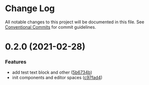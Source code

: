 # Change Log

All notable changes to this project will be documented in this file.
See [Conventional Commits](https://conventionalcommits.org) for commit guidelines.

# 0.2.0 (2021-02-28)


### Features

* add test text block and other ([5b6734b](https://github.com/Fedorrychkov/react-page-constructor/commit/5b6734b0f7dd9ff92b65a0e43592fb34380980fc))
* init components and editor spaces ([c97fad4](https://github.com/Fedorrychkov/react-page-constructor/commit/c97fad4fe7c2a84aaad8f5aa7f6e3b0682066e0e))
